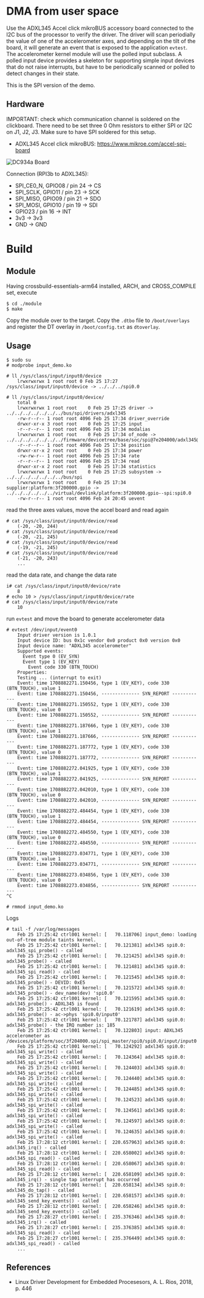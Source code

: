 # DMA from user space

Use the ADXL345 Accel click mikroBUS accessory board connected to the
I2C bus of the processor to verify the driver. The driver will scan
periodially the value of one of the accelerometer axes, and depending
on the tilt of the board, it will generate an event that is exposed to
the application `evtest`. The accelerometer kernel module will use the
polled input subclass. A polled input device provides a skeleton for
supporting simple input devices that do not raise interrupts, but have
to be periodically scanned or polled to detect changes in their state.  

This is the SPI version of the demo.  

## Hardware

IMPORTANT: check which communication channel is soldered on the clickboard.
There need to be set three 0 Ohm resistors to either SPI or I2C on J1, J2,
J3. Make sure to have SPI soldered for this setup.

- ADXL345 Accel click mikroBUS: https://www.mikroe.com/accel-spi-board

![DC934a Board](../input-subsystem__adxl345-accel-via-i2c-polling/pics/adxl345.png)  

Connection (RPI3b to ADXL345):  
- SPI_CE0_N, GPIO08 / pin 24 -> CS
- SPI_SCLK, GPIO11 / pin 23 -> SCK
- SPI_MISO, GPIO09 / pin 21 -> SDO
- SPI_MOSI, GPIO10 / pin 19 -> SDI
- GPIO23 / pin 16 -> INT
- 3v3 -> 3v3
- GND -> GND

# Build

## Module

Having crossbuild-essentials-arm64 installed, ARCH, and CROSS_COMPILE set, execute  
```
$ cd ./module
$ make
```
Copy the module over to the target. Copy the `.dtbo` file to `/boot/overlays` and register the DT overlay in `/boot/config.txt` as `dtoverlay`.  

## Usage

```
$ sudo su
# modprobe input_demo.ko

# ll /sys/class/input/input0/device
    lrwxrwxrwx 1 root root 0 Feb 25 17:27 /sys/class/input/input0/device -> ../../../spi0.0

# ll /sys/class/input/input0/device/
    total 0
    lrwxrwxrwx 1 root root    0 Feb 25 17:25 driver -> ../../../../../../../bus/spi/drivers/adxl345
    -rw-r--r-- 1 root root 4096 Feb 25 17:34 driver_override
    drwxr-xr-x 3 root root    0 Feb 25 17:25 input
    -r--r--r-- 1 root root 4096 Feb 25 17:34 modalias
    lrwxrwxrwx 1 root root    0 Feb 25 17:34 of_node -> ../../../../../../../firmware/devicetree/base/soc/spi@7e204000/adxl345@0
    -r--r--r-- 1 root root 4096 Feb 25 17:34 position
    drwxr-xr-x 2 root root    0 Feb 25 17:34 power
    -rw-rw-r-- 1 root root 4096 Feb 25 17:34 rate
    -r--r--r-- 1 root root 4096 Feb 25 17:34 read
    drwxr-xr-x 2 root root    0 Feb 25 17:34 statistics
    lrwxrwxrwx 1 root root    0 Feb 25 17:25 subsystem -> ../../../../../../../bus/spi
    lrwxrwxrwx 1 root root    0 Feb 25 17:34 supplier:platform:3f200000.gpio -> ../../../../../../virtual/devlink/platform:3f200000.gpio--spi:spi0.0
    -rw-r--r-- 1 root root 4096 Feb 24 20:45 uevent
```

read the three axes values, move the accel board and read again  
```
# cat /sys/class/input/input0/device/read
    (-20, -20, 244)
# cat /sys/class/input/input0/device/read
    (-20, -21, 245)
# cat /sys/class/input/input0/device/read
    (-19, -21, 245)
# cat /sys/class/input/input0/device/read
    (-21, -20, 243)
    ...
```

read the data rate, and change the data rate  
```
i# cat /sys/class/input/input0/device/rate 
    8
# echo 10 > /sys/class/input/input0/device/rate 
# cat /sys/class/input/input0/device/rate 
    10
```

run `evtest` and move the board to generate accelerometer data  
```
# evtest /dev/input/event0
    Input driver version is 1.0.1
    Input device ID: bus 0x1c vendor 0x0 product 0x0 version 0x0
    Input device name: "ADXL345 accelerometer"
    Supported events:
      Event type 0 (EV_SYN)
      Event type 1 (EV_KEY)
        Event code 330 (BTN_TOUCH)
    Properties:
    Testing ... (interrupt to exit)
    Event: time 1708882271.150456, type 1 (EV_KEY), code 330 (BTN_TOUCH), value 1
    Event: time 1708882271.150456, -------------- SYN_REPORT ------------
    Event: time 1708882271.150552, type 1 (EV_KEY), code 330 (BTN_TOUCH), value 0
    Event: time 1708882271.150552, -------------- SYN_REPORT ------------
    Event: time 1708882271.187666, type 1 (EV_KEY), code 330 (BTN_TOUCH), value 1
    Event: time 1708882271.187666, -------------- SYN_REPORT ------------
    Event: time 1708882271.187772, type 1 (EV_KEY), code 330 (BTN_TOUCH), value 0
    Event: time 1708882271.187772, -------------- SYN_REPORT ------------
    Event: time 1708882272.041925, type 1 (EV_KEY), code 330 (BTN_TOUCH), value 1
    Event: time 1708882272.041925, -------------- SYN_REPORT ------------
    Event: time 1708882272.042010, type 1 (EV_KEY), code 330 (BTN_TOUCH), value 0
    Event: time 1708882272.042010, -------------- SYN_REPORT ------------
    Event: time 1708882272.484454, type 1 (EV_KEY), code 330 (BTN_TOUCH), value 1
    Event: time 1708882272.484454, -------------- SYN_REPORT ------------
    Event: time 1708882272.484550, type 1 (EV_KEY), code 330 (BTN_TOUCH), value 0
    Event: time 1708882272.484550, -------------- SYN_REPORT ------------
    Event: time 1708882273.034771, type 1 (EV_KEY), code 330 (BTN_TOUCH), value 1
    Event: time 1708882273.034771, -------------- SYN_REPORT ------------
    Event: time 1708882273.034856, type 1 (EV_KEY), code 330 (BTN_TOUCH), value 0
    Event: time 1708882273.034856, -------------- SYN_REPORT ------------
^C

# rmmod input_demo.ko
```

Logs   
```
# tail -f /var/log/messages
    Feb 25 17:25:42 ctrl001 kernel: [   70.118706] input_demo: loading out-of-tree module taints kernel.
    Feb 25 17:25:42 ctrl001 kernel: [   70.121381] adxl345 spi0.0: adxl345_spi_probe() - called
    Feb 25 17:25:42 ctrl001 kernel: [   70.121425] adxl345 spi0.0: adxl345_probe() - called
    Feb 25 17:25:42 ctrl001 kernel: [   70.121481] adxl345 spi0.0: adxl345_spi_read() - called
    Feb 25 17:25:42 ctrl001 kernel: [   70.121545] adxl345 spi0.0: adxl345_probe() - DEVID: 0xE5
    Feb 25 17:25:42 ctrl001 kernel: [   70.121572] adxl345 spi0.0: adxl345_probe() - dev_name(dev) 'spi0.0'
    Feb 25 17:25:42 ctrl001 kernel: [   70.121595] adxl345 spi0.0: adxl345_probe() - ADXL345 is found
    Feb 25 17:25:42 ctrl001 kernel: [   70.121619] adxl345 spi0.0: adxl345_probe() - ac->phys 'spi0.0/input0'
    Feb 25 17:25:42 ctrl001 kernel: [   70.121787] adxl345 spi0.0: adxl345_probe() - the IRQ number is: 185
    Feb 25 17:25:42 ctrl001 kernel: [   70.122803] input: ADXL345 accelerometer as /devices/platform/soc/3f204000.spi/spi_master/spi0/spi0.0/input/input0
    Feb 25 17:25:42 ctrl001 kernel: [   70.124292] adxl345 spi0.0: adxl345_spi_write() - called
    Feb 25 17:25:42 ctrl001 kernel: [   70.124364] adxl345 spi0.0: adxl345_spi_write() - called
    Feb 25 17:25:42 ctrl001 kernel: [   70.124403] adxl345 spi0.0: adxl345_spi_write() - called
    Feb 25 17:25:42 ctrl001 kernel: [   70.124440] adxl345 spi0.0: adxl345_spi_write() - called
    Feb 25 17:25:42 ctrl001 kernel: [   70.124485] adxl345 spi0.0: adxl345_spi_write() - called
    Feb 25 17:25:42 ctrl001 kernel: [   70.124523] adxl345 spi0.0: adxl345_spi_write() - called
    Feb 25 17:25:42 ctrl001 kernel: [   70.124561] adxl345 spi0.0: adxl345_spi_write() - called
    Feb 25 17:25:42 ctrl001 kernel: [   70.124597] adxl345 spi0.0: adxl345_spi_write() - called
    Feb 25 17:25:42 ctrl001 kernel: [   70.124635] adxl345 spi0.0: adxl345_spi_write() - called
    Feb 25 17:28:12 ctrl001 kernel: [  220.657963] adxl345 spi0.0: adxl345_irq() - called
    Feb 25 17:28:12 ctrl001 kernel: [  220.658002] adxl345 spi0.0: adxl345_spi_read() - called
    Feb 25 17:28:12 ctrl001 kernel: [  220.658067] adxl345 spi0.0: adxl345_spi_read() - called
    Feb 25 17:28:12 ctrl001 kernel: [  220.658109] adxl345 spi0.0: adxl345_irq() - single tap interrupt has occurred
    Feb 25 17:28:12 ctrl001 kernel: [  220.658134] adxl345 spi0.0: adxl345_do_tap() - called
    Feb 25 17:28:12 ctrl001 kernel: [  220.658157] adxl345 spi0.0: adxl345_send_key_events() - called
    Feb 25 17:28:12 ctrl001 kernel: [  220.658246] adxl345 spi0.0: adxl345_send_key_events() - called
    Feb 25 17:28:27 ctrl001 kernel: [  235.376346] adxl345 spi0.0: adxl345_irq() - called
    Feb 25 17:28:27 ctrl001 kernel: [  235.376385] adxl345 spi0.0: adxl345_spi_read() - called
    Feb 25 17:28:27 ctrl001 kernel: [  235.376449] adxl345 spi0.0: adxl345_spi_read() - called
    ...
```

## References
* Linux Driver Development for Embedded Procesesors, A. L. Rios, 2018, p. 446  

